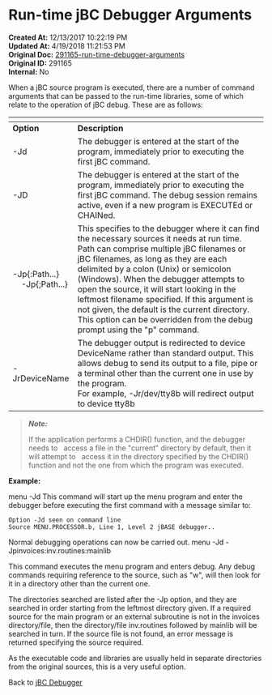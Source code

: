 # Run-time jBC Debugger Arguments

**Created At:** 12/13/2017 10:22:19 PM  
**Updated At:** 4/19/2018 11:21:53 PM  
**Original Doc:** [291165-run-time-debugger-arguments](https://docs.jbase.com/41693-debugger/291165-run-time-debugger-arguments)  
**Original ID:** 291165  
**Internal:** No  


When a jBC source program is executed, there are a number of command arguments that can be passed to the run-time libraries, some of which relate to the operation of jBC debug. These are as follows:




| <!----> | <!----> |
| --- | --- |
| **Option** | **Description** |
| -Jd<br> | The debugger is entered at the start of the program, immediately prior to executing the first jBC command.<br> |
| -JD<br> | The debugger is entered at the start of the program, immediately prior to executing the first jBC command. The debug session remains active, even if a new program is EXECUTEd or CHAINed.<br> |
| -Jp{:Path...}<br>    -Jp{;Path...}<br> | This specifies to the debugger where it can find the necessary sources it needs at run time. Path can comprise multiple jBC filenames or jBC filenames, as long as they are each delimited by a colon (Unix) or semicolon (Windows). When the debugger attempts to open the source, it will start looking in the leftmost filename specified. If this argument is not given, the default is the current directory. This option can be overridden from the debug prompt using the "p" command.<br> |
| -JrDeviceName<br> | The debugger output is redirected to device DeviceName rather than standard output. This allows debug to send its output to a file, pipe or a terminal other than the current one in use by the program.<br>For example, -Jr/dev/tty8b will redirect output to device tty8b<br> |



> ***Note:***
> 
> If the application performs a CHDIR() function, and the debugger needs to   access a file in the "current" directory by default, then it will attempt to   access it in the directory specified by the CHDIR() function and not the one from which the program was executed.


**Example:**

menu -Jd
This command will start up the menu program and enter the debugger before executing the first command with a message similar to:

```
Option -Jd seen on command line
Source MENU.PROCESSOR.b, Line 1, Level 2 jBASE debugger..
```

Normal debugging operations can now be carried out.
menu -Jd -Jpinvoices:inv.routines:mainlib

This command executes the menu program and enters debug. Any debug commands requiring reference to the source, such as "w", will then look for it in a directory other than the current one.

The directories searched are listed after the -Jp option, and they are searched in order starting from the leftmost directory given. If a required source for the main program or an external subroutine is not in the invoices directory/file, then the directory/file inv.routines followed by mainlib will be searched in turn. If the source file is not found, an error message is returned specifying the source required.

As the executable code and libraries are usually held in separate directories from the original sources, this is a very useful option.



Back to [jBC Debugger](./../introduction-to-the-jbc-debugger)
